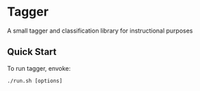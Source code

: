 Tagger
==================

A small tagger and classification library for instructional purposes 

Quick Start 
-----------------

To run tagger, envoke: 

    ./run.sh [options]
